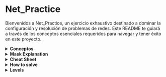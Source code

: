 # Net_Practice

Bienvenidos a Net_Practice, un ejercicio exhaustivo destinado a dominar la configuración y resolución de problemas de redes. Este README te guiará a través de los conceptos esenciales requeridos para navegar y tener éxito en este proyecto.

<details>
<summary><strong>Conceptos</strong></summary>
  
### 1. TCP/IP
**IP (Internet Protocol Adresses):** Una cadena única de números separados por puntos (IPv4) o dos puntos (IPv6) que identifica un dispositivo en una red. Una dirección IP consta de dos partes principales: el ID de Red y el ID de Host, diferenciados por una máscara de subred. Por ejemplo, en la dirección IP `192.168.1.1/24`, el ID de Red es `192.168.1` y el ID de Host es `1` .

#### Subcomponentes:
- **Máscara de Subred:** Una combinación de bits que enmascara la dirección IP y divide los componentes de red y host.
- **ID de Red:**  La parte de la dirección IP que identifica la red específica.
- **ID de Host:** La parte de la dirección IP que identifica el dispositivo específico en la red.

### 2. IPv4 vs IPv6

La transición de IPv4 a IPv6 ha introducido cambios significativos en la tecnología del protocolo de internet. A continuación se muestra una tabla comparativa que destaca las diferencias clave entre estas dos versiones:

| Característica         | IPv4                                       | IPv6                                                  |
|------------------------|--------------------------------------------|-------------------------------------------------------|
| **Año de Despliegue**  | 1981                                       | 1998                                                  |
| **Capacidad de Bits**  | 32 bits                                    | 128 bits                                              |
| **Número de Direcciones**| ~4.3 mil millones                         | ~340 undecillones (3.4 × 10^38)                        |
| **Notación de Direcciones**   | Decimal separado por puntos (ej. 192.108.42.64)       | Hexadecimal separado por dos puntos (ej. 2002:0de6:0001:0042:0100:8c2e:0370:7234) |
| **Configuración**      | Configuración manual o DHCP                | Soporta auto-configuración y más opciones automáticas |
| **Uso de Direcciones** | Reutilización de direcciones por limitación de espacio | Cada dispositivo puede tener su propia dirección única |

### 3. Dispositivos

- **Switch:** Conecta dispositivos dentro del mismo segmento de red, reduciendo colisiones de tráfico de datos y gestionando efectivamente el flujo de datos a través de direcciones MAC (Control Media Access).
- **Router:** Enlaza múltiples redes o subredes, ya sean LAN (Red de Área Local) o WAN (Wide Area Network). Asegura la ruta óptima del tráfico, asigna IPs locales y realiza la traducción de direcciones mediante NAT (Network Address Translation). Componentes clave en su tabla de enrutamiento incluyen:
  - **Next Hop:** Indica la dirección IP del próximo router donde se enviarán los paquetes de datos.
  - **Destination:** Especifica la red de destino para los paquetes de datos.

- **Módem:** Un dispositivo que modula y demodula señales digitales y analógicas, permitiendo la conexión de una red a internet al traducir datos entre estos dos tipos de señales.

### 4. Subnetting

Subnetting implica dividir una red IP física en múltiples subredes lógicas. Cada subred opera independientemente en el nivel de envío y recepción de paquetes, aunque todas pertenecen a la misma red física y dominio.

### 5. Dirección Loopback

Un rango de dirección IP especial (127.0.0.0 a 127.255.255.255) reservado para comunicaciones internas dentro de un dispositivo. Esto permite que un dispositivo envíe y reciba paquetes hacia y desde sí mismo, lo cual es crucial para pruebas y gestión de redes.
  
</details>
<details>
<summary><strong>Mask Explanation</strong></summary>

# Mask Explanation

Para comenzar vamos a suponer que la network id abarca los 3 primeros octetos y solo vamos a interactuar con el último que va desde  ``192.168.1.0`` a `192.168.1.255`.

Este último octeto son 8 bytes, cada uno de los cuales puede ser `0` o `1`, por lo que si todos están activados(`11111111`) sería `2 ^ 8` = `256`.

Antes hemos comentado que la ip podíamos dividirla en **Network ID**, y **Host Id**, usando la máscara, de esta forma, cuando asignamos una máscara en notación CDIR `\24` estaríamos asignando los 3 primeros bytes (8 * 3 = 24 primeros bits) para la **Network ID**, y unicamente el último octeto de bits para el host, por lo que esta red (192.168.1.0/24) abarcaría desde ``192.168.1.0`` a `192.168.1.255`, abarcando 256 ip's posibles.

Podemos subdividir esta red en en dos redes de igual tamaño aplicando una máscara /25, es decir dejando libres para el host unicamente los 7 ultimos bits, estaríamos convirtiendo la red en dos redes: 

**Primera**. `192.168.1.0/25` que alberga 128 ip's de la `192.168.1.0` a la `192.168.1.128`.

**Segunda**.`192.168.1.128/25` que alberga 128 ip's de la `192.168.1.128` a la `192.168.1.255`.

De igual forma en vez de dividir la red en notación CDIR podemos hacerlo con la subnet mask, es decir `/25` correspondería con `255.255.255.128` que a su vez correspondería con `11111111.11111111.11111111.10000000` porque al ser el primer bit, `2 ^ 7` = `128`. Esto quiere decir que cada segmento de red con esta máscara abarca 128 posibles ip`s. 

![subnetting image](images/mask.png)

Esto puede parecer un poco complejo, por eso te voy a presentar un cheat Sheat que te permitirá convertir de CDIR a Subnet Mask en 60 segundos.

</details>
<details>
<summary><strong>Cheat Sheet</strong></summary>

# Cheat Sheet

  Group Size  | 128 | 64 | 32 | 16 | 8 | 4 | 2 | 1 |
|-------------|-----|----|----|----|---|---|---|---|
| Subnet Mask | 128 | 192| 224| 240| 248| 252| 254| 255 |
| CIDR        | /25 | /26| /27| /28| /29| /30| /31| /32 |

Crear esta tabla es realmente sencillo, especialmente si sigues estos pasos:

  **1.** La primera fila son 8 potencias de 2, desde `2 ^ 7`hasta `2 ^ 0`.
  
  **2.** La segunda fila la obtendrás de restar a 256 (ip's posibles), el **Group Size**.
  
  **3.** Por ultimo comenzando desde la izquierda, desde ´/25´ porque estás cogiendo el primer bit del 4 octeto hasta el total de bits que caben en 4 bytes.

</details>
<details>
<summary><strong>How to solve</strong></summary>

# How to solve

Primero abordemos una serie de conceptos :
  # Concepts:
  
   - **Network id**: La parte de la dirección IP que identifica la red específica.
   - **First id**: Primera ip util, la obtenemos sumando uno a la **Network id**
   - **Last id**:  última ip util, la obtenemos restando uno a la **Broadcast id**
   - **Broadcast id**: Dirección de red utilizada para transmitir a todos los dispositivos conectados a una red de comunicaciones de acceso múltiple.


Ahora que sabes crear tu propio **Cheat Sheet**, y conoces los conceptos necesarios, no hay escusas, podrás resolver cualquier problema de **Subnetting** en menos de 60 segundos siguiendo estos pasos:

# Steeps
Supongamos que queremos saber a que red pertenece la ip: ``10.2.2.199/26``

  **Steep 1.** 
    
  Miramos en la tabla el `/26` y observamos que como **Subnet Mask** se representaría con 255.255.255.`192`, esto proviene de `11000000`, es decir `2 ^ 7` = `128` + `2 ^ 6` = `64` = `192`, osea disponemos de 6 bits para el host, lo que divide la red en 4 subredes que cubren 64 ips cada una. 

  Podemos hacer lo siguiente:     
  
                                      10.2.2.0 
                                      10.2.2.64 
                                      10.2.2.128  
            **Network id**  ----->    10.2.2.192
                                            `10.2.2.193`     <------  **First id**
                                            `10.2.2.253`     <------  **Last id**
                                            `10.2.2.254`     <------  **Broadcast id**
            **Next id**  -------->    10.2.2.255

Dividimos el octeto .255 en 4 secciones de 64 ips, y vemos entre que segmento se encuentra nuestra ip `10.2.2.199/26`, en este caso vemos que se encuentra en el cuarto segmento, entre `10.2.2.192` y `10.2.2.254`, por lo que este primero será **Network id** y el segundo **Broadcast id**, dejando `64 - 2` = `62` direcciones dispoibles, desde la **First id** hasta la **Last id**.

Ahora que ya sabes resolver esto, puede resultarte incluso sencillo, pero puede resultar un proceso más lento cuando la red se divide en más subredes, por ejemplo si fuese un CDIR `/29`, Y tuviesemos qeu contanr desde `10.2.2.0` hasta `10.2.2.192` de 8 en 8.

Por eso te voy a facilitar los siguientes

# Speed Tricks:

    1. Multiplicar el **Group size** por **10**   EX: 8 * 10 = 80;    --->   .8
                                                                      --->  .80
                                                                      --->  .160  
    
    2. Multiplicar el Multiplicar el **Group size** por **2**         --->  .8
                                                                      --->  .80
                                                                                 x2
                                                                      --->  .160
                                                                      
    3. Todos los grupos pasan por 128, asique podemos partir de este número para iniciar la búsqueda.
    4. Todos los grupos pasan por el subnet Mask de su izquierda en la cheat sheet, asique es un buen momento 
    para hacer uso de esta, y en caso de pasarnos, empezar por un ip superior y restar el group size hasta encontrar el
    segmento al que pertenece nuestro ip objetivo.

</details>
<details>
<summary><strong>Levels</strong></summary>
                                                                                
